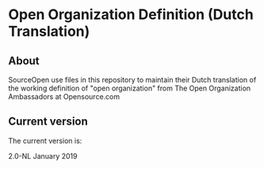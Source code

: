 # Open Organization Definition (Dutch Translation)

## About

SourceOpen use files in this repository to maintain their Dutch translation of the working definition of "open organization" from The Open Organization Ambassadors at Opensource.com  
## Current version

The current version is:

2.0-NL 
January 2019
